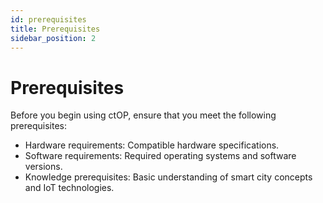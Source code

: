 ```yaml
---
id: prerequisites
title: Prerequisites
sidebar_position: 2
---
```


# Prerequisites

Before you begin using ctOP, ensure that you meet the following prerequisites:
- Hardware requirements: Compatible hardware specifications.
- Software requirements: Required operating systems and software versions.
- Knowledge prerequisites: Basic understanding of smart city concepts and IoT technologies.
